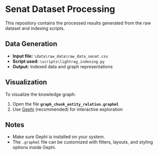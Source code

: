 # Senat Dataset Processing

This repository contains the processed results generated from the raw dataset and indexing scripts.  

## Data Generation
- **Input file:** `\data\raw_data\raw_data_senat.csv`  
- **Script used:** `\scripts\lightrag_indexing.py`  
- **Output:** Indexed data and graph representations  

## Visualization
To visualize the knowledge graph:
1. Open the file **`graph_chunk_entity_relation.graphml`**
2. Use [Gephi](https://gephi.org/) (recommended) for interactive exploration

## Notes
- Make sure Gephi is installed on your system.  
- The `.graphml` file can be customized with filters, layouts, and styling options inside Gephi.  

